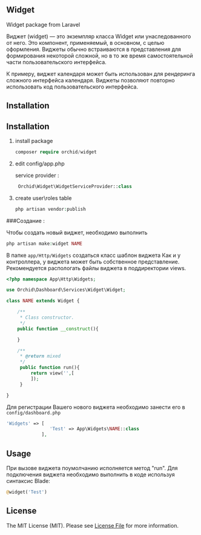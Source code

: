 ## Widget
Widget package from Laravel 


Виджет (widget) — это экземпляр класса Widget или унаследованного от него.
Это компонент, применяемый, в основном, с целью оформления. 
Виджеты обычно встраиваются в представления для формирования некоторой сложной, но в то же время самостоятельной части пользовательского интерфейса. 

К примеру, виджет календаря может быть использован для рендеринга сложного интерфейса календаря. 
Виджеты позволяют повторно использовать код пользовательского интерфейса.


## Installation

## Installation

1. install package

	```php
    composer require orchid/widget
	```

1. edit config/app.php

	service provider :

	```php
	 Orchid\Widget\WidgetServiceProvider::class
	```

1. create user\roles table

	```php
	php artisan vendor:publish
	```



###Создание :
	
Чтобы создать новый виджет, необходимо выполнить
```php
php artisan make:widget NAME
```
В папке `app/Http/Widgets` создаться класс шаблон виджета
Как и у контроллера, у виджета может быть собственное представление.
Рекомендуется распологать файлы виджета в поддиректории views. 

```php
<?php namespace App\Http\Widgets;

use Orchid\Dashboard\Services\Widget\Widget;

class NAME extends Widget {

    /**
     * Class constructor.
     */
    public function __construct(){

    }

    /**
     * @return mixed
     */
     public function run(){
         return view('',[
         ]);
     }

}
```

Для регистрации Вашего нового виджета необходимо занести его в `config/dashboard.php`

```php
'Widgets' => [
                'Test' => App\Widgets\NAME::class
             ],
```
	


## Usage

При вызове виджета поумолчанию исполняется метод "run".
Для подключения виджета необходимо выполнить в коде используя синтаксис Blade:
```php
@widget('Test')
```


## License

The MIT License (MIT). Please see [License File](LICENSE.md) for more information.